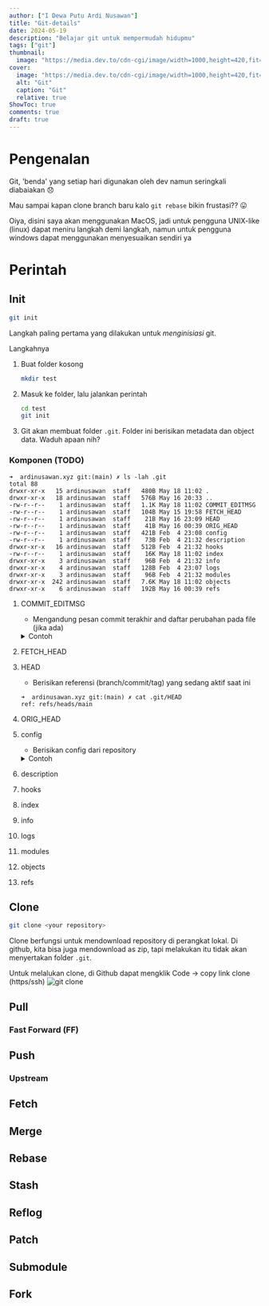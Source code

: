 ```yaml
---
author: ["I Dewa Putu Ardi Nusawan"]
title: "Git-details"
date: 2024-05-19
description: "Belajar git untuk mempermudah hidupmu"
tags: ["git"]
thumbnail:
  image: "https://media.dev.to/cdn-cgi/image/width=1000,height=420,fit=cover,gravity=auto,format=auto/https%3A%2F%2Fdev-to-uploads.s3.amazonaws.com%2Fi%2Fnsbbm80zgqqypxyqtx1d.png"
cover:
  image: "https://media.dev.to/cdn-cgi/image/width=1000,height=420,fit=cover,gravity=auto,format=auto/https%3A%2F%2Fdev-to-uploads.s3.amazonaws.com%2Fi%2Fnsbbm80zgqqypxyqtx1d.png"
  alt: "Git"
  caption: "Git"
  relative: true
ShowToc: true
comments: true
draft: true
---
```


# Pengenalan
Git, 'benda' yang setiap hari digunakan oleh dev namun seringkali diabaiakan 😞

Mau sampai kapan clone branch baru kalo `git rebase` bikin frustasi?? 😛

Oiya, disini saya akan menggunakan MacOS, jadi untuk pengguna UNIX-like (linux) dapat meniru langkah demi langkah, namun untuk pengguna windows dapat menggunakan menyesuaikan sendiri ya

# Perintah

## Init
```sh
git init
```
Langkah paling pertama yang dilakukan untuk *menginisiasi* git.

Langkahnya
1. Buat folder kosong
    ```sh
    mkdir test
    ```
1. Masuk ke folder, lalu jalankan perintah
    ```sh
    cd test
    git init
    ```
1. Git akan membuat folder `.git`. Folder ini berisikan metadata dan object data. Waduh apaan nih?
### Komponen (TODO)
```
➜  ardinusawan.xyz git:(main) ✗ ls -lah .git
total 88
drwxr-xr-x   15 ardinusawan  staff   480B May 18 11:02 .
drwxr-xr-x   18 ardinusawan  staff   576B May 16 20:33 ..
-rw-r--r--    1 ardinusawan  staff   1.1K May 18 11:02 COMMIT_EDITMSG
-rw-r--r--    1 ardinusawan  staff   104B May 15 19:58 FETCH_HEAD
-rw-r--r--    1 ardinusawan  staff    21B May 16 23:09 HEAD
-rw-r--r--    1 ardinusawan  staff    41B May 16 00:39 ORIG_HEAD
-rw-r--r--    1 ardinusawan  staff   421B Feb  4 23:08 config
-rw-r--r--    1 ardinusawan  staff    73B Feb  4 21:32 description
drwxr-xr-x   16 ardinusawan  staff   512B Feb  4 21:32 hooks
-rw-r--r--    1 ardinusawan  staff    16K May 18 11:02 index
drwxr-xr-x    3 ardinusawan  staff    96B Feb  4 21:32 info
drwxr-xr-x    4 ardinusawan  staff   128B Feb  4 23:07 logs
drwxr-xr-x    3 ardinusawan  staff    96B Feb  4 21:32 modules
drwxr-xr-x  242 ardinusawan  staff   7.6K May 18 11:02 objects
drwxr-xr-x    6 ardinusawan  staff   192B May 16 00:39 refs
```
1. COMMIT_EDITMSG
    - Mengandung pesan commit terakhir and daftar perubahan pada file (jika ada)
    <details>
        <summary>Contoh</summary>

        ➜  ardinusawan.xyz git:(main) ✗ cat .git/COMMIT_EDITMSG
        Add neovim-ftw draft
        # Please enter the commit message for your changes. Lines starting
        # with '#' will be ignored, and an empty message aborts the commit.
        #
        # On branch main
        # Your branch is up to date with 'origin/main'.
        #
        # Changes to be committed:
        #       modified:   content/posts/auth-multi-platform/index.md
        #       modified:   content/posts/git-fu/index.md
        #       new file:   content/posts/neovim-ftw/index.md
        #       modified:   content/posts/website-in-pi/index.md
        #       modified:   public/index.html
        #       modified:   public/index.json
        #       modified:   public/index.xml
        #       modified:   public/posts/auth-multi-platform/index.html
        #       new file:   public/posts/freedom-with-neovim/index.html
        #       modified:   public/posts/git-fu/index.html
        #       new file:   public/posts/neovim-ftw/index.html
        #       modified:   public/posts/website-in-pi/index.html
        #       new file:   public/tags/neovim/index.html
        #       new file:   public/tags/neovim/index.xml
        #       new file:   public/tags/neovim/page/1/index.html
        #       new file:   public/tags/vim/index.html
        #       new file:   public/tags/vim/index.xml
        #       new file:   public/tags/vim/page/1/index.html
    </details>
1. FETCH_HEAD

1. HEAD
   - Berisikan referensi (branch/commit/tag) yang sedang aktif saat ini
   ```
   ➜  ardinusawan.xyz git:(main) ✗ cat .git/HEAD
   ref: refs/heads/main
   ```
1. ORIG_HEAD
1. config
    - Berisikan config dari repository
    <details>
        <summary>Contoh</summary>

        ➜  ardinusawan.xyz git:(main) ✗ cat .git/config
        [core]
                repositoryformatversion = 0
                filemode = true
                bare = false
                logallrefupdates = true
                ignorecase = true
                precomposeunicode = true
        [submodule "themes/PaperMod"]
                url = https://github.com/adityatelange/hugo-PaperMod.git
                active = true
        [remote "origin"]
                url = git@github.com:ardinusawan/ardinusawan.github.io.git
                fetch = +refs/heads/*:refs/remotes/origin/*
        [branch "main"]
                remote = origin
                merge = refs/heads/main

    </details>
1. description
1. hooks
1. index
1. info
1. logs
1. modules
1. objects
1. refs

## Clone
```sh
git clone <your repository>
```

Clone berfungsi untuk mendownload repository di perangkat lokal. Di github, kita bisa juga mendownload as zip, tapi melakukan itu tidak akan menyertakan folder `.git`.

Untuk melalukan clone, di Github dapat mengklik Code -> copy link clone (https/ssh)
![git clone](images/git-clone.id.png)

## Pull
### Fast Forward (FF)

## Push
### Upstream

## Fetch

## Merge

## Rebase

## Stash

## Reflog

## Patch

## Submodule

## Fork
